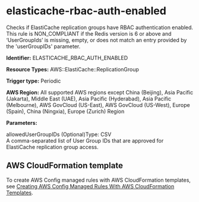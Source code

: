 # elasticache\-rbac\-auth\-enabled<a name="elasticache-rbac-auth-enabled"></a>

Checks if ElastiCache replication groups have RBAC authentication enabled\. This rule is NON\_COMPLIANT if the Redis version is 6 or above and ‘UserGroupIds’ is missing, empty, or does not match an entry provided by the 'userGroupIDs' parameter\. 

**Identifier:** ELASTICACHE\_RBAC\_AUTH\_ENABLED

**Resource Types:** AWS::ElastiCache::ReplicationGroup

**Trigger type:** Periodic

**AWS Region:** All supported AWS regions except China \(Beijing\), Asia Pacific \(Jakarta\), Middle East \(UAE\), Asia Pacific \(Hyderabad\), Asia Pacific \(Melbourne\), AWS GovCloud \(US\-East\), AWS GovCloud \(US\-West\), Europe \(Spain\), China \(Ningxia\), Europe \(Zurich\) Region

**Parameters:**

allowedUserGroupIDs \(Optional\)Type: CSV  
A comma\-separated list of User Group IDs that are approved for ElastiCache replication group access\.

## AWS CloudFormation template<a name="w2aac12c33c15b9d293c17"></a>

To create AWS Config managed rules with AWS CloudFormation templates, see [Creating AWS Config Managed Rules With AWS CloudFormation Templates](aws-config-managed-rules-cloudformation-templates.md)\.